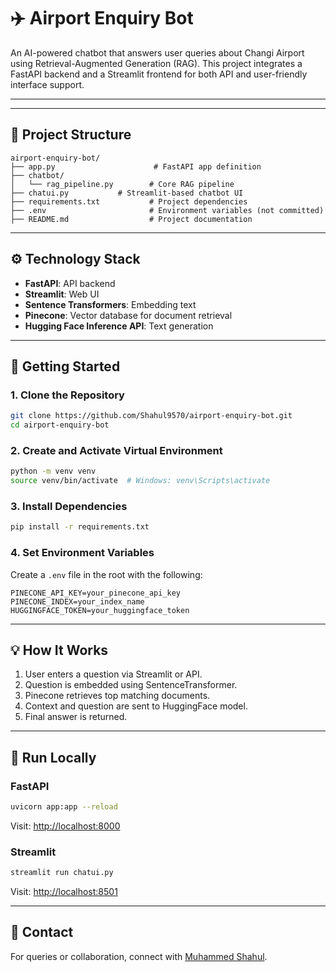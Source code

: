 # ✈️ Airport Enquiry Bot

An AI-powered chatbot that answers user queries about Changi Airport using Retrieval-Augmented Generation (RAG). This project integrates a FastAPI backend and a Streamlit frontend for both API and user-friendly interface support.

---



---

## 📁 Project Structure

```
airport-enquiry-bot/
├── app.py                      # FastAPI app definition
├── chatbot/
│   └── rag_pipeline.py        # Core RAG pipeline
├── chatui.py           # Streamlit-based chatbot UI
├── requirements.txt           # Project dependencies
├── .env                       # Environment variables (not committed)
├── README.md                  # Project documentation
```

---

## ⚙️ Technology Stack

* **FastAPI**: API backend
* **Streamlit**: Web UI
* **Sentence Transformers**: Embedding text
* **Pinecone**: Vector database for document retrieval
* **Hugging Face Inference API**: Text generation

---

## 🚀 Getting Started

### 1. Clone the Repository

```bash
git clone https://github.com/Shahul9570/airport-enquiry-bot.git
cd airport-enquiry-bot
```

### 2. Create and Activate Virtual Environment

```bash
python -m venv venv
source venv/bin/activate  # Windows: venv\Scripts\activate
```

### 3. Install Dependencies

```bash
pip install -r requirements.txt
```

### 4. Set Environment Variables

Create a `.env` file in the root with the following:

```
PINECONE_API_KEY=your_pinecone_api_key
PINECONE_INDEX=your_index_name
HUGGINGFACE_TOKEN=your_huggingface_token
```

---

## 💡 How It Works

1. User enters a question via Streamlit or API.
2. Question is embedded using SentenceTransformer.
3. Pinecone retrieves top matching documents.
4. Context and question are sent to HuggingFace model.
5. Final answer is returned.

---


## 📲 Run Locally

### FastAPI

```bash
uvicorn app:app --reload
```

Visit: [http://localhost:8000](http://localhost:8000)

### Streamlit

```bash
streamlit run chatui.py
```

Visit: [http://localhost:8501](http://localhost:8501)

---

## 📢 Contact

For queries or collaboration, connect with [Muhammed Shahul](https://www.linkedin.com/in/muhammedshahul).
